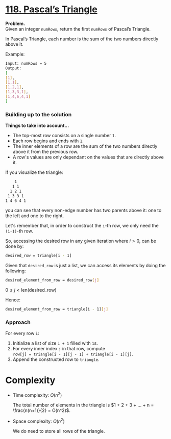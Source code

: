 # [118. Pascal’s Triangle](https://leetcode.com/problems/pascals-triangle/)

**Problem.**\
Given an integer `numRows`, return the first `numRows` of Pascal’s Triangle.

In Pascal’s Triangle, each number is the sum of the two numbers directly above
it.

Example:

```bash
Input: numRows = 5
Output:
[
[1],
[1,1],
[1,2,1],
[1,3,3,1],
[1,4,6,4,1]
]
```

### Building up to the solution

**Things to take into account...**

- The top-most row consists on a single number `1`.
- Each row begins and ends with `1`.
- The inner elements of a row are the sum of the two numbers directly above it
  from the previous row.
- A row's values are only dependant on the values that are directly above it.

If you visualize the triangle:

```bash
    1
   1 1
  1 2 1
 1 3 3 1
1 4 6 4 1
```

you can see that every non-edge number has two parents above it: one to the left
and one to the right.

Let's remember that, in order to construct the `i`-th row, we only need the
`(i-1)`-th row.

So, accessing the desired row in any given iteration where $i > 0$, can be done
by:

```bash
desired_row = triangle[i - 1]
```

Given that `desired_row` is just a list, we can access its elements by doing the
following:

```bash
desired_element_from_row = desired_row[j]
```

$0 \le j < \text{len(desired\_row)}$

Hence:

```bash
desired_element_from_row = triangle[i - 1][j]
```

### Approach

For every row `i`:

1. Initialize a list of size `i + 1` filled with `1`s.
2. For every inner index `j` in that row, compute\
   `row[j] = triangle[i - 1][j - 1] + triangle[i - 1][j]`.
3. Append the constructed row to `triangle`.

# Complexity

- Time complexity: $O(n^2)$

  The total number of elements in the triangle is
  $1 + 2 + 3 + … + n = \frac{n(n+1)}{2} = O(n^2)$.

- Space complexity: $O(n^2)$

  We do need to store all rows of the triangle.
